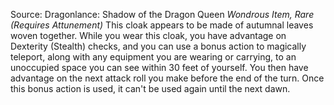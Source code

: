 Source: Dragonlance: Shadow of the Dragon Queen
*Wondrous Item, Rare (Requires Attunement)*
This cloak appears to be made of autumnal leaves woven together. While you wear this cloak, you have advantage on Dexterity (Stealth) checks, and you can use a bonus action to magically teleport, along with any equipment you are wearing or carrying, to an unoccupied space you can see within 30 feet of yourself. You then have advantage on the next attack roll you make before the end of the turn. Once this bonus action is used, it can't be used again until the next dawn.